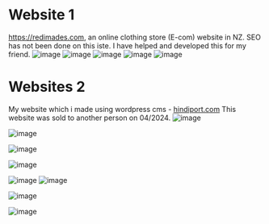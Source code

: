 # Website 1
https://redimades.com, an online clothing store (E-com) website in NZ.
SEO has not been done on this iste.
I have helped and developed this for my friend.
![image](https://github.com/user-attachments/assets/dda2fc85-6a9a-424a-ab80-b9dea5f7e5ec)
![image](https://github.com/user-attachments/assets/4d0d415c-3475-4957-81eb-391cd1049278)
![image](https://github.com/user-attachments/assets/667fbe88-37e6-4283-9b70-d83f3c9db95b)
![image](https://github.com/user-attachments/assets/654acc46-4d64-44a1-9024-56cc767f928a)
![image](https://github.com/user-attachments/assets/75a6af18-8fdf-4d2e-bfc8-60c405b9eb5c)


# Websites 2
My website which i made using wordpress cms - [hindiport.com](https://hindiport.com/)
This website was sold to another person on 04/2024.
![image](https://github.com/DemosByYash/Websites/assets/154538266/caae80bc-d50a-4bbc-8cf1-8a8c49f7ab18)



![image](https://github.com/DemosByYash/Websites/assets/154538266/154c8292-1a4c-4f10-8774-0a4c2f19af76)

![image](https://github.com/DemosByYash/Websites/assets/154538266/79a22c73-73a2-4bdb-af05-145ef3801abb)

![image](https://github.com/DemosByYash/Websites/assets/154538266/5dd7f92d-eb92-49d6-bef6-bf38cac07c38)

![image](https://github.com/DemosByYash/Websites/assets/154538266/288d2059-f3d4-46ec-aa89-9b5ecdc72d7c)
![image](https://github.com/DemosByYash/Websites/assets/154538266/79ae256e-63a5-46e0-b92f-b0ace920cdd9)

![image](https://github.com/DemosByYash/Websites/assets/154538266/cc95302a-df84-48ba-b33c-abe1512b9cdf)

![image](https://github.com/DemosByYash/Websites/assets/154538266/0b934aa2-5832-41e4-a43f-59dfa6291bd5)
